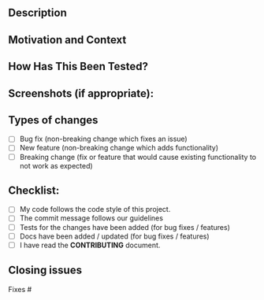 <!--- Provide a general summary of your changes in the Title above -->

<!-- Thanks for submitting a pull request! -->
<!-- Please provide enough information so that others can review your pull request -->
<!-- For more information, see the `CONTRIBUTING` guide. -->

## Description
<!--- Describe your changes in detail -->

## Motivation and Context
<!--- Why is this change required? What problem does it solve? -->
<!--- Describe the current and new situation/behavior --->
<!--- If it fixes an open issue, please link to the issue here. -->

## How Has This Been Tested?
<!--- Please describe in detail how you tested your changes. -->
<!--- Include details of your testing environment, tests ran to see how -->
<!--- your change affects other areas of the code, etc. -->

## Screenshots (if appropriate):

## Types of changes
<!--- What types of changes does your code introduce? Put an `x` in all the boxes that apply: -->
- [ ] Bug fix (non-breaking change which fixes an issue)
- [ ] New feature (non-breaking change which adds functionality)
- [ ] Breaking change (fix or feature that would cause existing functionality to not work as expected)

## Checklist:
<!--- Go over all the following points, and put an `x` in all the boxes that apply. -->
<!--- If you're unsure about any of these, don't hesitate to ask. We're here to help! -->
- [ ] My code follows the code style of this project.
- [ ] The commit message follows our guidelines
- [ ] Tests for the changes have been added (for bug fixes / features)
- [ ] Docs have been added / updated (for bug fixes / features)
- [ ] I have read the **CONTRIBUTING** document.

## Closing issues
<!-- Put `closes #XXXX` in your comment to auto-close the issue that your PR fixes (if such). -->
Fixes #
